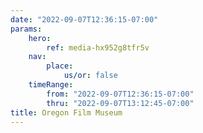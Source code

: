 ```yaml
---
date: "2022-09-07T12:36:15-07:00"
params:
    hero:
        ref: media-hx952g8tfr5v
    nav:
        place:
            us/or: false
    timeRange:
        from: "2022-09-07T12:36:15-07:00"
        thru: "2022-09-07T13:12:45-07:00"
title: Oregon Film Museum
---
```

